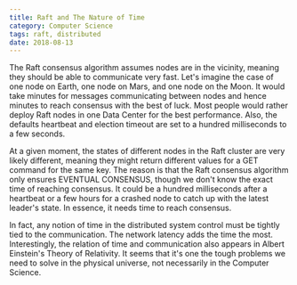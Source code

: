 ```yaml
---
title: Raft and The Nature of Time
category: Computer Science
tags: raft, distributed
date: 2018-08-13
---
```


The Raft consensus algorithm assumes nodes are in the vicinity, meaning they should be able to communicate very fast. Let's imagine the case of one node on Earth, one node on Mars, and one node on the Moon. It would take minutes for messages communicating between nodes and hence minutes to reach consensus with the best of luck. Most people would rather deploy Raft nodes in one Data Center for the best performance. Also, the defaults heartbeat and election timeout are set to a hundred milliseconds to a few seconds.

At a given moment, the states of different nodes in the Raft cluster are very likely different, meaning they might return different values for a GET command for the same key. The reason is that the Raft consensus algorithm only ensures EVENTUAL CONSENSUS, though we don't know the exact time of reaching consensus. It could be a hundred milliseconds after a heartbeat or a few hours for a crashed node to catch up with the latest leader's state. In essence, it needs time to reach consensus.

In fact, any notion of time in the distributed system control must be tightly tied to the communication. The network latency adds the time the most. Interestingly, the relation of time and communication also appears in Albert Einstein's Theory of Relativity. It seems that it's one the tough problems we need to solve in the physical universe, not necessarily in the Computer Science.
